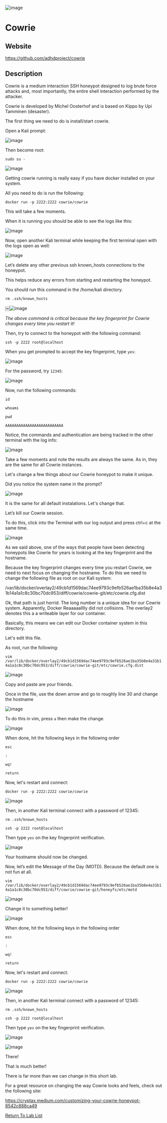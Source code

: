 ![image](https://github.com/user-attachments/assets/068fae26-6e8f-402f-ad69-63a4e6a1f59e)

Cowrie
============

Website
-------

<https://github.com/adhdproject/cowrie>

Description
-----------

Cowrie is a medium interaction SSH honeypot designed to log brute force attacks and,
most importantly, the entire shell interaction performed by the attacker.

Cowrie is developed by Michel Oosterhof and is based on Kippo by Upi Tamminen (desaster).

The first thing we need to do is install/start cowrie.

Open a Kali prompt:

![image](https://github.com/user-attachments/assets/1174968b-9c56-485e-8563-054aca72cf60)

Then become root:

`sudo su -`

![image](https://github.com/user-attachments/assets/e0d1da47-9291-40e5-aded-7d0e1deabb75)

Getting cowrie running is really easy if you have docker installed on your system.

All you need to do is run the following:

`docker run -p 2222:2222 cowrie/cowrie`

This will take a few moments.

When it is running you should be able to see the logs like this:

![image](https://github.com/user-attachments/assets/ba63568c-d813-4a84-be63-8462f7683aea)

Now, open another Kali terminal while keeping the first terminal open with the logs open as well:

![image](https://github.com/user-attachments/assets/1174968b-9c56-485e-8563-054aca72cf60)

Let’s delete any other previous ssh known_hosts connections to the honeypot.

This helps reduce any errors from starting and restarting the honeypot.

You should run this command in the /home/kali directory.

`rm .ssh/known_hosts`

￼![image](https://github.com/user-attachments/assets/a103057f-0f1c-47b5-8e7d-ec8eabadbe53)


*The above command is critical because the key fingerprint for Cowrie changes every time you restart it!*

Then, try to connect to the honeypot with the following command:

`ssh -p 2222 root@localhost`

When you get prompted to accept the key fingerprint, type `yes`:

![image](https://github.com/user-attachments/assets/f1a218b7-55ba-475a-9ff2-bf8ea99f372d)

For the password, try `12345`:

![image](https://github.com/user-attachments/assets/2044c147-0a09-46bb-b159-9110cd4fa3fa)

Now, run the following commands:

`id`

`whoami`

`pwd`

`AAAAAAAAAAAAAAAAAAAAAAAAAA`

Notice, the commands and authentication are being tracked in the other terminal with the log info:

![image](https://github.com/user-attachments/assets/33e3cd1c-28a1-4a4c-874e-b9b600e41be8)

Take a few moments and note the results are always the same.  As in, they are the same for all Cowrie instances.

Let's change a few things about our Cowrie honeypot to make it unique.

Did you notice the system name in the prompt?

![image](https://github.com/user-attachments/assets/b3e7d546-1328-42e1-a7a7-db0f094e64aa)

It is the same for all default instalations. Let's change that.

Let’s kill our Cowrie session.  

To do this, click into the Terminal with our log output and press ctrl+c at the same time.

![image](https://github.com/user-attachments/assets/deea16c1-cc94-459e-a2ac-d94d7663f88f)

As we said above, one of the ways that people have been detecting honeypots like Cowrie for years is looking at the key fingerprint and the hostname. 

Because the key fingerprint changes every time you restart Cowrie, we need to next focus on changing the hostname.  To do this we need to change the following file as root on our Kali system:

/var/lib/docker/overlay2/49cb1d1569dac74ee9793c9efb526ae1ba35b8e4a31b14a1a1c8c30bc70dc953/diff/cowrie/cowrie-git/etc/cowrie.cfg.dist

Ok, that path is just horrid.  The long number is a unique idea for our Cowrie system.  Apparently, Docker Reaaaaalllly did not collisions.  The overlay2 denotes this a a writeable layer for our container.  

Basically, this means we can edit our Docker container system in this directory.

Let's edit this file.

As root, run the following:

`vim /var/lib/docker/overlay2/49cb1d1569dac74ee9793c9efb526ae1ba35b8e4a31b14a1a1c8c30bc70dc953/diff/cowrie/cowrie-git/etc/cowrie.cfg.dist`


![image](https://github.com/user-attachments/assets/a87a5e25-a731-4567-ae46-38a340aad32a)

Copy and paste are your friends.

Once in the file, use the down arrow and go to roughly line 30 and change the hostname

![image](https://github.com/user-attachments/assets/36c901de-1a3e-45b1-b24c-3c07666884c5)

To do this in vim, press `a` then make the change.

![image](https://github.com/user-attachments/assets/d3d7a3d4-99e6-48cd-ad07-c20489974802)

When done, hit the following keys in the following order

`esc`

`:`

`wq!`

`return`


Now, let's restart and connect:

`docker run -p 2222:2222 cowrie/cowrie`

![image](https://github.com/user-attachments/assets/9390fd7a-7468-44ef-aa70-d52160c6d005)

Then, in another Kali terminal connect with a password of 12345:

`rm .ssh/known_hosts`

`ssh -p 2222 root@localhost`

Then type `yes` on the key fingerprint verification.

![image](https://github.com/user-attachments/assets/485efdb7-7cf9-4ee5-a59a-fc0375db817c)

Your hostname should now be changed.


Now, let’s edit the Message of the Day (MOTD).  Because the default one is not fun at all.


`vim /var/lib/docker/overlay2/49cb1d1569dac74ee9793c9efb526ae1ba35b8e4a31b14a1a1c8c30bc70dc953/diff/cowrie/cowrie-git/honeyfs/etc/motd`

![image](https://github.com/user-attachments/assets/e60c8de7-1026-4507-9e03-fb0718799a4f)

Change it to something better!

![image](https://github.com/user-attachments/assets/a99a4447-c2a7-4eb5-bb6c-0bf2861abf8e)

When done, hit the following keys in the following order

`esc`

`:`

`wq!`

`return`

Now, let's restart and connect:

`docker run -p 2222:2222 cowrie/cowrie`

![image](https://github.com/user-attachments/assets/9390fd7a-7468-44ef-aa70-d52160c6d005)

Then, in another Kali terminal connect with a password of 12345:

`rm .ssh/known_hosts`

`ssh -p 2222 root@localhost`

Then type `yes` on the key fingerprint verification.

![image](https://github.com/user-attachments/assets/485efdb7-7cf9-4ee5-a59a-fc0375db817c)

![image](https://github.com/user-attachments/assets/1a8b732b-2a04-413e-8039-dd7d04ac6360)


There!

That is much better!

There is far more than we can change in this short lab.

For a great resource on changing the way Cowrie looks and feels, check out the following site:

https://cryptax.medium.com/customizing-your-cowrie-honeypot-8542c888ca49

[Return To Lab List](https://github.com/strandjs/IntroLabs/blob/master/IntroClassFiles/navigation.md)

<!--

THIS SECTION IS BEING REMOVED FOR THE TIME BEING PER JOHN



Install Location
----------------

`/opt/cowrie`

Usage
-----

Cowrie is incredibly easy to use.

It basically has two parts you need to be aware of:

  * A config file
  * A launch script

The config file is located at

`/opt/cowrie/etc/cowrie.cfg`


Example 1: Running Cowrie
------------------------

By default Cowrie listens on port 2222 and emulates an ssh server.

To run Cowrie, cd into the Cowrie directory and execute:

`~$` **`cd /opt/cowrie`**
`~$` **`./bin/cowrie start`**

        Not using Python virtual environment
        version check
        Starting cowrie: [twistd   --umask=0022 --pidfile=var/run/cowrie.pid --logger cowrie.python.logfile.logger cowrie ]...

We can confirm Cowrie is listening with Cowrie's own `status` command:

`~$` **`./bin/cowrie status`**

        cowrie is running (PID: 21473).

We can also confirm Cowrie is listening with lsof:

`~$` **`sudo lsof -i -P | grep twistd`**

        twistd  548 adhd    6u  IPv4 523637      0t0  TCP *:2222 (LISTEN)

Looks like we're good.

Example 2: Cowrie In Action
--------------------------

Assuming Cowrie is already running and listening on port 2222, (if not see [Example 1: Running Cowrie]),
 we can now ssh to Cowrie in order to see what an attacker would see.

`~$` **`ssh -p 2222 localhost`**

        The authenticity of host '[localhost]:2222 ([127.0.0.1]:2222)' can't be established.
        RSA key fingerprint is 05:68:07:f9:47:79:b8:81:bd:8a:12:75:da:65:f2:d4.
        Are you sure you want to continue connecting (yes/no)? yes
        Warning: Permanently added '[localhost]:2222' (RSA) to the list of known hosts.
        Password:
        Password:
        Password:
        adhd@localhost's password:
        Permission denied, please try again.

It looks like our attempts to authenticate were met with failure.

Example 3: Viewing Cowrie's Logs
-------------------------------

Change into the Cowrie log Directory:

`~$` **`cd /opt/cowrie/var/log/cowrie`**

Now tail the contents of cowrie.log:

`/opt/cowrie/var/log/cowrie$` **`tail cowrie.log`**

        2016-02-17 21:52:12-0700 [-] unauthorized login:
        2016-02-17 21:54:51-0700 [SSHService ssh-userauth on HoneyPotTransport,0,127.0.0.1] adhd trying auth password
        2016-02-17 21:54:51-0700 [SSHService ssh-userauth on HoneyPotTransport,0,127.0.0.1] login attempt [adhd/asdf] failed
        2016-02-17 21:54:52-0700 [-] adhd failed auth password
        2016-02-17 21:54:52-0700 [-] unauthorized login:
        2016-02-17 21:54:53-0700 [SSHService ssh-userauth on HoneyPotTransport,0,127.0.0.1] adhd trying auth password
        2016-02-17 21:54:53-0700 [SSHService ssh-userauth on HoneyPotTransport,0,127.0.0.1] login attempt [adhd/adhd] failed
        2016-02-17 21:54:54-0700 [-] adhd failed auth password
        2016-02-17 21:54:54-0700 [-] unauthorized login:
        2016-02-17 21:54:54-0700 [HoneyPotTransport,0,127.0.0.1] connection lost

Here we can clearly see my login attempts and the username/password combos I employed as I tried
to gain access in [Example 2: Cowrie In Action].  This could be very useful!

Also, when you get a chance, take a look at the command configuration files in the `/opt/cowrie/honeyfs` directory.

Finally, user accounts for logging into the fake ssh server can be placed in a `/opt/cowrie/etc/userdb.txt` file. This file no longer exists by default, so Cowrie uses credentials specified near the top of `/opt/cowrie/src/cowrie/core/auth.py` by default

An example userdb file can be found in `/opt/cowrie/etc/userdb.example`. Cowrie
credentials can be specified using patterns. These patterns are explained in the
example file.

What happens when you log in with one of the valid userID and password combos?

What happens when you exit the session?

What are some solid IOCs that this is a honeypot?
--!>
 
